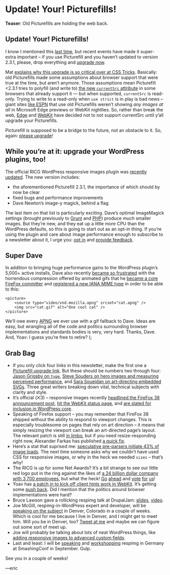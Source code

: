 # Update! Your! Picturefills!

**Teaser**: Old Picturefills are holding the web back.

## Update! Your! Picturefills!

I know I mentioned this [last time](https://github.com/ResponsiveImagesCG/newsletters/blob/master/RICG-newsletter-2015-04-27.md#psa-upgrade-your-picturefills), but recent events have made it super-extra important – if you use Picturefill and you haven’t updated to version 2.3.1, please, drop everything and [upgrade now](http://scottjehl.github.io/picturefill/#download).

Mat [explains why this upgrade is so critical over at CSS Tricks](https://css-tricks.com/please-update-picturefill/). Basically: old Picturefills made some assumptions about browser support that were true at the time, but aren’t anymore. Those assumptions mean Picturefill <2.3.1 tries to polyfill (and write to) [the new `currentSrc` attribute](http://www.w3.org/html/wg/drafts/html/master/semantics.html#dom-img-currentsrc) in some browsers that already support it — but when supported, `currentSrc` is read-only. Trying to write to a read-only when `use strict` is in play is bad news – giant sites [like ESPN](https://twitter.com/respimg/status/603279308866625536) that use old Picturefills weren’t showing *any images at all* in Microsoft Edge previews or WebKit nightlies. So, rather than break the web, [Edge](https://twitter.com/gregwhitworth/status/603315359597244416) and [WebKit](https://bugs.webkit.org/show_bug.cgi?id=144095) have decided not to not support currentSrc until y’all upgrade your Picturefills.

Picturefill is supposed to be a bridge to the future, not an obstacle to it. So, again: [please upgrade](http://scottjehl.github.io/picturefill/#download)!

## While you’re at it: upgrade your WordPress plugins, too!

The official RICG WordPress responsive images plugin was [recently updated](https://wordpress.org/plugins/ricg-responsive-images/changelog/). The new version includes:

- the aforementioned Picturefill 2.3.1, the importance of which should by now be clear
- fixed bugs and performance improvements
- Dave Newton’s image-y magick, behind a flag

The last item on that list is particularly exciting. Dave’s optimal ImageMagick settings (brought previously to [Grunt](https://www.npmjs.com/package/grunt-respimg) and [PHP](https://github.com/nwtn/php-respimg)) produce *much* smaller images. But they’re new, and they eat up a little more CPU than the WordPress defaults, so this is going to start out as an opt-in thing. If you’re using the plugin and care about image performance enough to subscribe to a newsletter about it, I urge you: [opt in](https://github.com/ResponsiveImagesCG/wp-tevko-responsive-images#advanced-image-compression) and [provide feedback](https://github.com/ResponsiveImagesCG/wp-tevko-responsive-images/issues).


## Super Dave

In addition to bringing huge performance gains to the WordPress plugin’s 5,000+ active installs, Dave also recently [became so frustrated](http://ircbot.responsiveimages.org/bot/log/respimg/2015-04-30#T126746) with the horrendous compression offered by animated gifs that he [became a core FireFox committer](https://bugzilla.mozilla.org/show_bug.cgi?id=1160200) and [registered a new IANA MIME type](https://bugzilla.mozilla.org/show_bug.cgi?id=1160200#c20) in order to be able to this:

```
<picture>
	<source type="video/vnd.mozilla.apng" srcset="cat.apng" />
	<img src="cat.gif" alt="One cool cat" />
</picture>
```

We’ll owe every [APNG](http://en.wikipedia.org/wiki/APNG) we ever use with a gif fallback to Dave. Ideas are easy, but wrangling all of the code and politics surrounding browser implementations and standards bodies is very, very hard. Thanks, Dave. And, Yoav: I guess you’re free to retire? (;


## Grab Bag

- If you only click four links in this newsletter, make the first one a [Picturefill upgrade link](http://scottjehl.github.io/picturefill/#download). But these should be numbers two through four: [Jason Grigsby on `type`](http://blog.cloudfour.com/responsive-images-101-part-7-type/), [Steve Souders on hero images and measuring perceived performance](http://www.stevesouders.com/blog/2015/05/12/hero-image-custom-metrics/), and [Sara Soueidan on art-directing embedded SVGs](http://sarasoueidan.com/blog/svg-art-direction-using-viewbox/). Three great writers breaking down vital, technical subjects with clarity and style.
- It’s official (⨉3) – responsive images recently [headlined the FireFox 38 announcement post](https://hacks.mozilla.org/2015/05/trainspotting-firefox-38/), [hit the WebKit status page](https://twitter.com/yoavweiss/status/597859097074085890), and [are slated for inclusion in WordPress core](https://wordpress.org/plugins/browse/beta/).
- Speaking of Firefox support – you may remember that FireFox 38 shipped without the ability to respond to viewport changes. This is especially troublesome on pages that rely on art direction – it means that simply resizing the viewport can break an art-directed page’s layout. The relevant patch is still [in limbo](https://bugzilla.mozilla.org/show_bug.cgi?id=1135812#c51), but if you need resize-responding right now, Alexander Farkas has published [a quick fix](https://github.com/aFarkas/lazysizes/blob/gh-pages/plugins/static-gecko-picture/ls.static-gecko-picture.js).
- Here’s a stat that suprised me: [speculative pre-parsers initiate 43% of image loads](https://twitter.com/Souders/status/597821415354535936). The next time someone asks why we couldn’t have used CSS for responsive images, or why in the heck we needed `sizes` – that’s why!
- The RICG is up for some Net Awards? It’s a bit strange to see our little red logo put in the ring against the likes of [a 24 billion dollar company with 3,700 employees](https://www.google.com/finance?q=twitter), but what the heck! [Go](https://thenetawards.com/vote/web-tech/responsive-images/) [ahead](https://thenetawards.com/vote/web-tech/element-queries/) and [vote](https://thenetawards.com/vote/collaboration/responsive-images/) [for](https://thenetawards.com/vote/developer/yoav-weiss/) [us](https://thenetawards.com/vote/team/the-responsive-issues-community-/)! 
- Yoav has [a patch in to kick off client hints work in WebKit](https://bugs.webkit.org/show_bug.cgi?id=145380). It’s getting some [push back](https://lists.webkit.org/pipermail/webkit-dev/2015-May/027471.html). Did I mention that the politics around browser implementations were hard?
- Bruce Lawson gave a rollicking respimg talk at DrupalJam: [slides](http://brucelawson.github.io/talks/2015/respimg/), [video](https://dev.opera.com/blog/bruce-introduction-responsive-images/).
- Joe McGill, respimg-in-WordPress expert and developer, will be [speaking on the subject](https://denver.wordcamp.org/2015/sessions/#wcorg-session-763) in Denver, Colorado in a couple of weeks. Which is cool for me because I live in Denver, and I might get to meet him. Will you be in Denver, too? [Tweet at me](http://twitter.com/etportis) and maybe we can figure out some sort of meet up.
- Joe will probably be talking about lots of neat WordPress things, like [adding responsive images to advanced custom fields](http://responsivedesign.is/articles/adding-responsive-images-to-advanced-custom-fields-in-wordpress).
- Last and least: I will be [speaking](http://smashingconf.com/freiburg-2015/speakers/eric-portis) and [workshopping](http://smashingconf.com/freiburg-2015/workshops/eric-portis) respimg in Germany at SmashingConf in September. Gulp.

See you in a couple of weeks!

—eric
